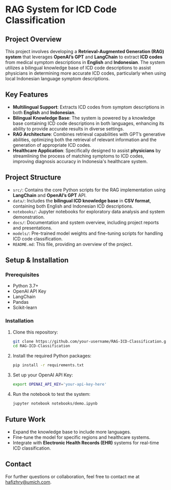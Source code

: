# RAG System for ICD Code Classification

## Project Overview
This project involves developing a **Retrieval-Augmented Generation (RAG) system** that leverages **OpenAI’s GPT** and **LangChain** to extract **ICD codes** from medical symptom descriptions in **English** and **Indonesian**. The system utilizes a bilingual knowledge base of ICD code descriptions to assist physicians in determining more accurate ICD codes, particularly when using local Indonesian language symptom descriptions.

## Key Features
- **Multilingual Support**: Extracts ICD codes from symptom descriptions in both **English** and **Indonesian**.
- **Bilingual Knowledge Base**: The system is powered by a knowledge base containing ICD code descriptions in both languages, enhancing its ability to provide accurate results in diverse settings.
- **RAG Architecture**: Combines retrieval capabilities with GPT’s generative abilities, optimizing both the retrieval of relevant information and the generation of appropriate ICD codes.
- **Healthcare Application**: Specifically designed to assist **physicians** by streamlining the process of matching symptoms to ICD codes, improving diagnosis accuracy in Indonesia's healthcare system.

## Project Structure
- `src/`: Contains the core Python scripts for the RAG implementation using **LangChain** and **OpenAI’s GPT** API.
- `data/`: Includes the **bilingual ICD knowledge base** in **CSV format**, containing both English and Indonesian ICD descriptions.
- `notebooks/`: Jupyter notebooks for exploratory data analysis and system demonstration.
- `docs/`: Documentation and system overview, including project reports and presentations.
- `models/`: Pre-trained model weights and fine-tuning scripts for handling ICD code classification.
- `README.md`: This file, providing an overview of the project.

## Setup & Installation

### Prerequisites
- Python 3.7+
- OpenAI API Key
- LangChain
- Pandas
- Scikit-learn

### Installation
1. Clone this repository:
    ```bash
    git clone https://github.com/your-username/RAG-ICD-Classification.git
    cd RAG-ICD-Classification
    ```
2. Install the required Python packages:
    ```bash
    pip install -r requirements.txt
    ```

3. Set up your OpenAI API Key:
    ```bash
    export OPENAI_API_KEY='your-api-key-here'
    ```

4. Run the notebook to test the system:
    ```bash
    jupyter notebook notebooks/demo.ipynb
    ```
## Future Work
- Expand the knowledge base to include more languages.
- Fine-tune the model for specific regions and healthcare systems.
- Integrate with **Electronic Health Records (EHR)** systems for real-time ICD classification.

## Contact
For further questions or collaboration, feel free to contact me at hafizhry@umich.com.
